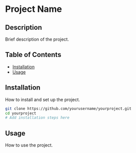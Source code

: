 # Project Name

## Description
Brief description of the project.

## Table of Contents
- [Installation](#installation)
- [Usage](#usage)

## Installation
How to install and set up the project.

```bash
git clone https://github.com/yourusername/yourproject.git
cd yourproject
# Add installation steps here
```

## Usage
How to use the project.

```bash
```
